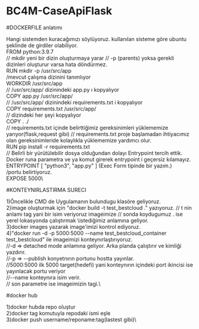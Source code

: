 # BC4M-CaseApiFlask

#DOCKERFILE anlatımı

Hangi sistemden kuracağımızı söylüyoruz. kullanılan sisteme göre ubuntu şeklinde de girdiler olabiliyor.\
FROM python:3.9.7\
// mkdir yeni bir dizin oluşturmaya yarar // -p (parents) yoksa gerekli dizinleri oluşturur varsa hata döndürmez.\
RUN mkdir -p /usr/src/app\
/mevcut çalışma dizinini tanımlıyor \
WORKDIR /usr/src/app\
//  /usr/src/app/ dizinindeki app.py ı kopyalıyor\
COPY app.py /usr/src/app/\
//  /usr/src/app/ dizinindeki requirements.txt i kopyalıyor\
COPY requirements.txt /usr/src/app/\
// dizindeki her şeyi kopyalıyor\
COPY . ./\
// requirements.txt içinde belirttiğimiz gereksinimleri yüklememize yarıyor(flask,request gibi) // requirements.txt proje başlamadan ihtiyacımız olan gereksinimleride kolaylıkla yüklememize yardımcı olur.\
RUN pip install -r requirements.txt\
// Belirli bir yürütülebilir dosya olduğundan dolayı Entrypoint tercih ettik. Docker runa parametra ve ya komut girerek entrypoint i geçersiz kılamayız.\
ENTRYPOINT [ "python3", "app.py" ] (Exec Form tipinde bir yazım.)\
/portu belirtiyoruz.\
EXPOSE 5000\

#KONTEYNIRLASTIRMA SURECI

1)Öncelikle CMD de Uygulamanın bulundugu klasöre geliyoruz.\
2)image oluşturmak için "docker build -t test_bestcloud ." yazıyoruz. // t nin anlamı tag yani bir isim veriyoruz imageimize // sonda koydugumuz . ise yerel lokasyonda çalıştırmak \istediğimiz anlamına geliyor.\
3)docker images yazarak image'imizi kontrol ediyoruz.\
4)"docker run -d -p 5000:5000 --name test_bestcloud_container test_bestcloud" ile imageimizi konteynırlaştırıyoruz. \
//-d =>  detached mode anlamına geliyor. Arka planda çalıştırır ve kimliği yazdırır.\
//-p => --publish konyetnırın portunu hostta yayınlar. \
//5000:5000 ilk 5000 target(hedefi) yani konteynırın içindeki port ikincisi ise yayınlacak portu veriyor\
//--name konteynıra isim verir.\
// son parametre ise imageimizin tagi.\

#docker hub

1)docker hubda repo oluştur\
2)docker tag komutuyla repodaki ismi eşle\
3)docker push username/reponame:tag(lastest gibi)\
